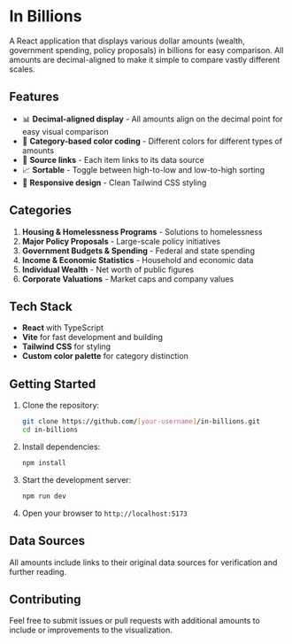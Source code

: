 # In Billions

A React application that displays various dollar amounts (wealth, government spending, policy proposals) in billions for easy comparison. All amounts are decimal-aligned to make it simple to compare vastly different scales.

## Features

- 📊 **Decimal-aligned display** - All amounts align on the decimal point for easy visual comparison
- 🎨 **Category-based color coding** - Different colors for different types of amounts
- 🔗 **Source links** - Each item links to its data source
- 📈 **Sortable** - Toggle between high-to-low and low-to-high sorting
- 📱 **Responsive design** - Clean Tailwind CSS styling

## Categories

1. **Housing & Homelessness Programs** - Solutions to homelessness
2. **Major Policy Proposals** - Large-scale policy initiatives  
3. **Government Budgets & Spending** - Federal and state spending
4. **Income & Economic Statistics** - Household and economic data
5. **Individual Wealth** - Net worth of public figures
6. **Corporate Valuations** - Market caps and company values

## Tech Stack

- **React** with TypeScript
- **Vite** for fast development and building
- **Tailwind CSS** for styling
- **Custom color palette** for category distinction

## Getting Started

1. Clone the repository:
   ```bash
   git clone https://github.com/[your-username]/in-billions.git
   cd in-billions
   ```

2. Install dependencies:
   ```bash
   npm install
   ```

3. Start the development server:
   ```bash
   npm run dev
   ```

4. Open your browser to `http://localhost:5173`

## Data Sources

All amounts include links to their original data sources for verification and further reading.

## Contributing

Feel free to submit issues or pull requests with additional amounts to include or improvements to the visualization.
